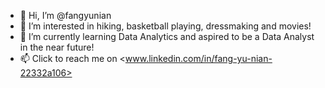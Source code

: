 - 👋 Hi, I’m @fangyunian
- 👀 I’m interested in hiking, basketball playing, dressmaking and movies!
- 🌱 I’m currently learning Data Analytics and aspired to be a Data Analyst in the near future!
- 📫 Click to reach me on <www.linkedin.com/in/fang-yu-nian-22332a106>
<!---
fangyunian/fangyunian is a ✨ special ✨ repository because its `README.md` (this file) appears on your GitHub profile.
You can click the Preview link to take a look at your changes.
--->
